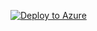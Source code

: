 [![Deploy to Azure](https://aka.ms/deploytoazurebutton)](https://portal.azure.com/#create/Microsoft.Template/uri/https%3A%2F%2Fraw.githubusercontent.com%2Fszympulka%2Fkredek-workshop%2Fmain%2Farm.json)
